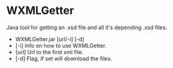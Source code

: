 WXMLGetter
==========
Java tool for getting an .xsd file and all it's depending .xsd files.

- WXMLGetter.jar [url/-i] [-d]
- [-i] Info on how to use WXMLGetter.
- [url] Url to the first xml file.
- [-d] Flag, if set will download the files.


